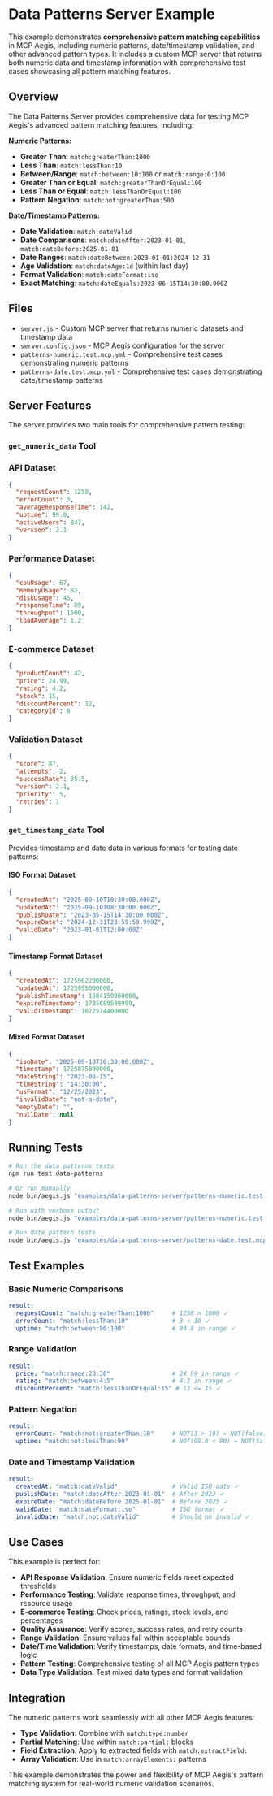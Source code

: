 # Data Patterns Server Example

This example demonstrates **comprehensive pattern matching capabilities** in MCP Aegis, including numeric patterns, date/timestamp validation, and other advanced pattern types. It includes a custom MCP server that returns both numeric data and timestamp information with comprehensive test cases showcasing all pattern matching features.

## Overview

The Data Patterns Server provides comprehensive data for testing MCP Aegis's advanced pattern matching features, including:

**Numeric Patterns:**
- **Greater Than**: `match:greaterThan:1000`
- **Less Than**: `match:lessThan:10`
- **Between/Range**: `match:between:10:100` or `match:range:0:100`
- **Greater Than or Equal**: `match:greaterThanOrEqual:100`
- **Less Than or Equal**: `match:lessThanOrEqual:100`
- **Pattern Negation**: `match:not:greaterThan:500`

**Date/Timestamp Patterns:**
- **Date Validation**: `match:dateValid`
- **Date Comparisons**: `match:dateAfter:2023-01-01`, `match:dateBefore:2025-01-01`
- **Date Ranges**: `match:dateBetween:2023-01-01:2024-12-31`
- **Age Validation**: `match:dateAge:1d` (within last day)
- **Format Validation**: `match:dateFormat:iso`
- **Exact Matching**: `match:dateEquals:2023-06-15T14:30:00.000Z`

## Files

- `server.js` - Custom MCP server that returns numeric datasets and timestamp data
- `server.config.json` - MCP Aegis configuration for the server
- `patterns-numeric.test.mcp.yml` - Comprehensive test cases demonstrating numeric patterns
- `patterns-date.test.mcp.yml` - Comprehensive test cases demonstrating date/timestamp patterns

## Server Features

The server provides two main tools for comprehensive pattern testing:

### `get_numeric_data` Tool

### API Dataset
```json
{
  "requestCount": 1250,
  "errorCount": 3,
  "averageResponseTime": 142,
  "uptime": 99.8,
  "activeUsers": 847,
  "version": 2.1
}
```

### Performance Dataset
```json
{
  "cpuUsage": 67,
  "memoryUsage": 82,
  "diskUsage": 45,
  "responseTime": 89,
  "throughput": 1500,
  "loadAverage": 1.2
}
```

### E-commerce Dataset
```json
{
  "productCount": 42,
  "price": 24.99,
  "rating": 4.2,
  "stock": 15,
  "discountPercent": 12,
  "categoryId": 8
}
```

### Validation Dataset
```json
{
  "score": 87,
  "attempts": 2,
  "successRate": 95.5,
  "version": 2.1,
  "priority": 5,
  "retries": 1
}
```

### `get_timestamp_data` Tool

Provides timestamp and date data in various formats for testing date patterns:

#### ISO Format Dataset
```json
{
  "createdAt": "2025-09-10T10:30:00.000Z",
  "updatedAt": "2025-09-10T08:30:00.000Z", 
  "publishDate": "2023-05-15T14:30:00.000Z",
  "expireDate": "2024-12-31T23:59:59.999Z",
  "validDate": "2023-01-01T12:00:00Z"
}
```

#### Timestamp Format Dataset
```json
{
  "createdAt": 1725962200000,
  "updatedAt": 1725955000000,
  "publishTimestamp": 1684159800000,
  "expireTimestamp": 1735689599999,
  "validTimestamp": 1672574400000
}
```

#### Mixed Format Dataset
```json
{
  "isoDate": "2025-09-10T10:30:00.000Z",
  "timestamp": 1725875800000,
  "dateString": "2023-06-15",
  "timeString": "14:30:00", 
  "usFormat": "12/25/2023",
  "invalidDate": "not-a-date",
  "emptyDate": "",
  "nullDate": null
}
```

## Running Tests

```bash
# Run the data patterns tests
npm run test:data-patterns

# Or run manually
node bin/aegis.js "examples/data-patterns-server/patterns-numeric.test.mcp.yml" --config "examples/data-patterns-server/server.config.json"

# Run with verbose output
node bin/aegis.js "examples/data-patterns-server/patterns-numeric.test.mcp.yml" --config "examples/data-patterns-server/server.config.json" --verbose

# Run date pattern tests
node bin/aegis.js "examples/data-patterns-server/patterns-date.test.mcp.yml" --config "examples/data-patterns-server/server.config.json"
```

## Test Examples

### Basic Numeric Comparisons
```yaml
result:
  requestCount: "match:greaterThan:1000"     # 1250 > 1000 ✓
  errorCount: "match:lessThan:10"            # 3 < 10 ✓
  uptime: "match:between:90:100"             # 99.8 in range ✓
```

### Range Validation
```yaml
result:
  price: "match:range:20:30"                 # 24.99 in range ✓ 
  rating: "match:between:4:5"                # 4.2 in range ✓
  discountPercent: "match:lessThanOrEqual:15" # 12 <= 15 ✓
```

### Pattern Negation
```yaml
result:
  errorCount: "match:not:greaterThan:10"     # NOT(3 > 10) = NOT(false) = true ✓
  uptime: "match:not:lessThan:90"            # NOT(99.8 < 90) = NOT(false) = true ✓
```

### Date and Timestamp Validation
```yaml
result:
  createdAt: "match:dateValid"               # Valid ISO date ✓
  publishDate: "match:dateAfter:2023-01-01"  # After 2023 ✓ 
  expireDate: "match:dateBefore:2025-01-01"  # Before 2025 ✓
  validDate: "match:dateFormat:iso"          # ISO format ✓
  invalidDate: "match:not:dateValid"         # Should be invalid ✓
```

## Use Cases

This example is perfect for:

- **API Response Validation**: Ensure numeric fields meet expected thresholds
- **Performance Testing**: Validate response times, throughput, and resource usage
- **E-commerce Testing**: Check prices, ratings, stock levels, and percentages
- **Quality Assurance**: Verify scores, success rates, and retry counts
- **Range Validation**: Ensure values fall within acceptable bounds
- **Date/Time Validation**: Verify timestamps, date formats, and time-based logic
- **Pattern Testing**: Comprehensive testing of all MCP Aegis pattern types
- **Data Type Validation**: Test mixed data types and format validation

## Integration

The numeric patterns work seamlessly with all other MCP Aegis features:

- **Type Validation**: Combine with `match:type:number`
- **Partial Matching**: Use within `match:partial:` blocks
- **Field Extraction**: Apply to extracted fields with `match:extractField:`
- **Array Validation**: Use in `match:arrayElements:` patterns

This example demonstrates the power and flexibility of MCP Aegis's pattern matching system for real-world numeric validation scenarios.
